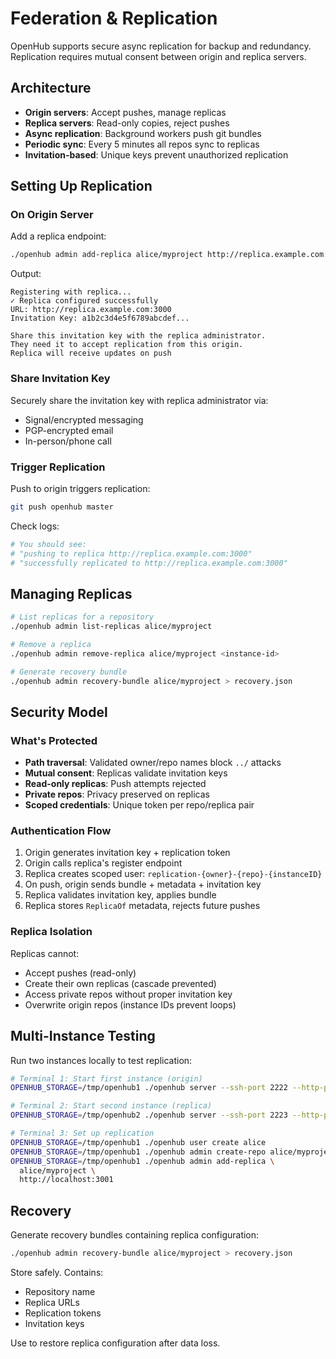 # Federation & Replication

OpenHub supports secure async replication for backup and redundancy. Replication requires mutual consent between origin and replica servers.

## Architecture

- **Origin servers**: Accept pushes, manage replicas
- **Replica servers**: Read-only copies, reject pushes
- **Async replication**: Background workers push git bundles
- **Periodic sync**: Every 5 minutes all repos sync to replicas
- **Invitation-based**: Unique keys prevent unauthorized replication

## Setting Up Replication

### On Origin Server

Add a replica endpoint:

```bash
./openhub admin add-replica alice/myproject http://replica.example.com:3000
```

Output:
```
Registering with replica...
✓ Replica configured successfully
URL: http://replica.example.com:3000
Invitation Key: a1b2c3d4e5f6789abcdef...

Share this invitation key with the replica administrator.
They need it to accept replication from this origin.
Replica will receive updates on push
```

### Share Invitation Key

Securely share the invitation key with replica administrator via:
- Signal/encrypted messaging
- PGP-encrypted email
- In-person/phone call

### Trigger Replication

Push to origin triggers replication:

```bash
git push openhub master
```

Check logs:
```bash
# You should see:
# "pushing to replica http://replica.example.com:3000"
# "successfully replicated to http://replica.example.com:3000"
```

## Managing Replicas

```bash
# List replicas for a repository
./openhub admin list-replicas alice/myproject

# Remove a replica
./openhub admin remove-replica alice/myproject <instance-id>

# Generate recovery bundle
./openhub admin recovery-bundle alice/myproject > recovery.json
```

## Security Model

### What's Protected

- **Path traversal**: Validated owner/repo names block `../` attacks
- **Mutual consent**: Replicas validate invitation keys
- **Read-only replicas**: Push attempts rejected
- **Private repos**: Privacy preserved on replicas
- **Scoped credentials**: Unique token per repo/replica pair

### Authentication Flow

1. Origin generates invitation key + replication token
2. Origin calls replica's register endpoint
3. Replica creates scoped user: `replication-{owner}-{repo}-{instanceID}`
4. On push, origin sends bundle + metadata + invitation key
5. Replica validates invitation key, applies bundle
6. Replica stores `ReplicaOf` metadata, rejects future pushes

### Replica Isolation

Replicas cannot:
- Accept pushes (read-only)
- Create their own replicas (cascade prevented)
- Access private repos without proper invitation key
- Overwrite origin repos (instance IDs prevent loops)

## Multi-Instance Testing

Run two instances locally to test replication:

```bash
# Terminal 1: Start first instance (origin)
OPENHUB_STORAGE=/tmp/openhub1 ./openhub server --ssh-port 2222 --http-port 3000

# Terminal 2: Start second instance (replica)
OPENHUB_STORAGE=/tmp/openhub2 ./openhub server --ssh-port 2223 --http-port 3001

# Terminal 3: Set up replication
OPENHUB_STORAGE=/tmp/openhub1 ./openhub user create alice
OPENHUB_STORAGE=/tmp/openhub1 ./openhub admin create-repo alice/myproject
OPENHUB_STORAGE=/tmp/openhub1 ./openhub admin add-replica \
  alice/myproject \
  http://localhost:3001
```

## Recovery

Generate recovery bundles containing replica configuration:

```bash
./openhub admin recovery-bundle alice/myproject > recovery.json
```

Store safely. Contains:
- Repository name
- Replica URLs
- Replication tokens
- Invitation keys

Use to restore replica configuration after data loss.
